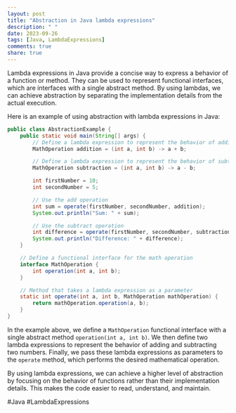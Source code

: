 ```yaml
---
layout: post
title: "Abstraction in Java lambda expressions"
description: " "
date: 2023-09-26
tags: [Java, LambdaExpressions]
comments: true
share: true
---
```


Lambda expressions in Java provide a concise way to express a behavior of a function or method. They can be used to represent functional interfaces, which are interfaces with a single abstract method. By using lambdas, we can achieve abstraction by separating the implementation details from the actual execution.

Here is an example of using abstraction with lambda expressions in Java:

```java
public class AbstractionExample {
    public static void main(String[] args) {
        // Define a lambda expression to represent the behavior of adding two numbers
        MathOperation addition = (int a, int b) -> a + b;

        // Define a lambda expression to represent the behavior of subtracting two numbers
        MathOperation subtraction = (int a, int b) -> a - b;

        int firstNumber = 10;
        int secondNumber = 5;

        // Use the add operation
        int sum = operate(firstNumber, secondNumber, addition);
        System.out.println("Sum: " + sum);

        // Use the subtract operation
        int difference = operate(firstNumber, secondNumber, subtraction);
        System.out.println("Difference: " + difference);
    }

    // Define a functional interface for the math operation
    interface MathOperation {
        int operation(int a, int b);
    }

    // Method that takes a lambda expression as a parameter
    static int operate(int a, int b, MathOperation mathOperation) {
        return mathOperation.operation(a, b);
    }
}
```

In the example above, we define a `MathOperation` functional interface with a single abstract method `operation(int a, int b)`. We then define two lambda expressions to represent the behavior of adding and subtracting two numbers. Finally, we pass these lambda expressions as parameters to the `operate` method, which performs the desired mathematical operation.

By using lambda expressions, we can achieve a higher level of abstraction by focusing on the behavior of functions rather than their implementation details. This makes the code easier to read, understand, and maintain.

#Java #LambdaExpressions